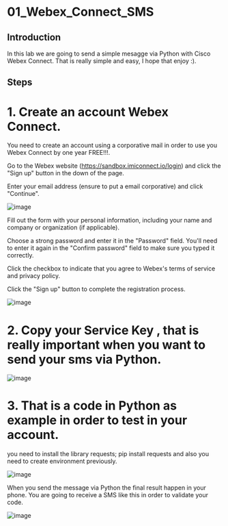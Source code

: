 # 01_Webex_Connect_SMS

## Introduction

In this lab we are going to send a simple mesagge via Python with Cisco Webex Connect. That is really simple and easy, I hope that enjoy :).

## Steps

# 1. Create an account Webex Connect.

You need to create an account using a corporative mail in order to use you Webex Connect by one year FREE!!!. 

Go to the Webex website (https://sandbox.imiconnect.io/login) and click the "Sign up" button in the down of the page.

Enter your email address (ensure to put a email corporative) and click "Continue".

![image](https://user-images.githubusercontent.com/38144008/217719017-2a2378dc-2d73-41cb-9db6-d5bb9e509673.png)

Fill out the form with your personal information, including your name and company or organization (if applicable).

Choose a strong password and enter it in the "Password" field. You'll need to enter it again in the "Confirm password" field to make sure you typed it correctly.

Click the checkbox to indicate that you agree to Webex's terms of service and privacy policy.

Click the "Sign up" button to complete the registration process.

![image](https://user-images.githubusercontent.com/38144008/217719131-d4024ccf-7fee-4d7d-924a-eca4224b7e08.png)
     
# 2. Copy your Service Key , that is really important when you want to send your sms via Python.

![image](https://user-images.githubusercontent.com/38144008/217719804-6774a52e-439e-4075-bd8d-c8acf492d4f2.png)

# 3. That is a code in Python as example in order to test in your account.

you need to install the library requests; pip install requests and also you need to create environment previously.

![image](https://user-images.githubusercontent.com/38144008/217720492-fa88752a-33c1-44ba-ae69-d8e5f0fb9307.png)

When you send the message via Python the final result happen in your phone. You are going to receive a SMS like this in order to validate your code.

![image](https://user-images.githubusercontent.com/38144008/219521099-65e60526-4caa-4b69-85df-a315361a929a.png)



